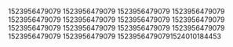 1523956479079
1523956479079
1523956479079
1523956479079
1523956479079
1523956479079
1523956479079
1523956479079
1523956479079
1523956479079
1523956479079
1523956479079
1523956479079
1523956479079
15239564790791524010184453